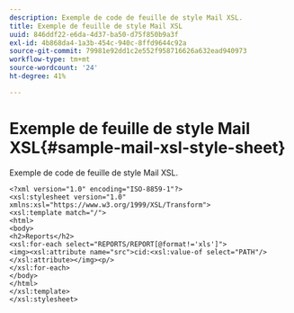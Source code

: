 ```yaml
---
description: Exemple de code de feuille de style Mail XSL.
title: Exemple de feuille de style Mail XSL
uuid: 846ddf22-e6da-4d37-ba50-d75f850b9a3f
exl-id: 4b868da4-1a3b-454c-940c-8ffd9644c92a
source-git-commit: 79981e92dd1c2e552f958716626a632ead940973
workflow-type: tm+mt
source-wordcount: '24'
ht-degree: 41%

---
```


# Exemple de feuille de style Mail XSL{#sample-mail-xsl-style-sheet}

Exemple de code de feuille de style Mail XSL.

```
<?xml version="1.0" encoding="ISO-8859-1"?>
<xsl:stylesheet version="1.0" xmlns:xsl="https://www.w3.org/1999/XSL/Transform">
<xsl:template match="/">
<html>
<body>
<h2>Reports</h2>
<xsl:for-each select="REPORTS/REPORT[@format!='xls']">
<img><xsl:attribute name="src">cid:<xsl:value-of select="PATH"/></xsl:attribute></img><p/>
</xsl:for-each>
</body>
</html>
</xsl:template>
</xsl:stylesheet>
```

